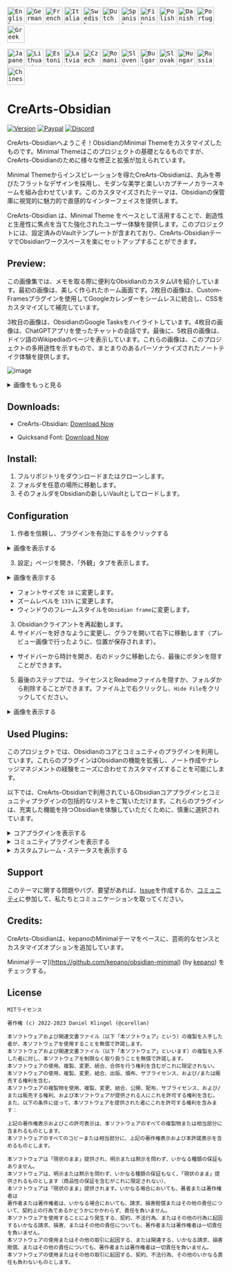 <!-- ╔══════════════════════════╦═════════════════════════════════════════════════════════════════════════════[─]═[□]═[×]═╗ -->
<!-- ║ Docs                     ║ Language                                                                                ║ -->
<!-- ╚══════════════════════════╩═════════════════════════════════════════════════════════════════════════════════════════╝ -->

<kbd>[<img title="English" alt="English" src="https://crearts-community.github.io/Assets/languages/english.png" width="40">](/readme.md)</kbd>
<kbd>[<img title="German" alt="German" src="https://crearts-community.github.io/Assets/languages/german.png" width="40">](/.github/docs/translations/readme/german.md)</kbd>
<kbd>[<img title="French" alt="French" src="https://crearts-community.github.io/Assets/languages/french.png" width="40">](/.github/docs/translations/readme/french.md)</kbd>
<kbd>[<img title="Italian" alt="Italian" src="https://crearts-community.github.io/Assets/languages/italian.png" width="40">](/.github/docs/translations/readme/italian.md)</kbd>
<kbd>[<img title="Swedish" alt="Swedish" src="https://crearts-community.github.io/Assets/languages/swedish.png" width="40">](/.github/docs/translations/readme/swedish.md)</kbd>
<kbd>[<img title="Dutch" alt="Dutch" src="https://crearts-community.github.io/Assets/languages/dutch.png" width="40">](/.github/docs/translations/readme/dutch.md)</kbd>
<kbd>[<img title="Spanish" alt="Spanish" src="https://crearts-community.github.io/Assets/languages/spanish.png" width="40">](/.github/docs/translations/readme/spanish.md)</kbd>
<kbd>[<img title="Finnish" alt="Finnish" src="https://crearts-community.github.io/Assets/languages/finnish.png" width="40">](/.github/docs/translations/readme/finnish.md)</kbd>
<kbd>[<img title="Polish" alt="Polish" src="https://crearts-community.github.io/Assets/languages/polish.png" width="40">](/.github/docs/translations/readme/polish.md)</kbd>
<kbd>[<img title="Danish" alt="Danish" src="https://crearts-community.github.io/Assets/languages/danish.png" width="40">](/.github/docs/translations/readme/danish.md)</kbd>
<kbd>[<img title="Portuguese" alt="Portuguese" src="https://crearts-community.github.io/Assets/languages/portuguese.png" width="40">](/.github/docs/translations/readme/portuguese.md)</kbd>
<kbd>[<img title="Greek" alt="Greek" src="https://crearts-community.github.io/Assets/languages/greek.png" width="40">](/.github/docs/translations/readme/greek.md)</kbd>

<kbd>[<img title="Japanese" alt="Japanese" src="https://crearts-community.github.io/Assets/languages/japanese.png" width="40">](/.github/docs/translations/readme/japanese.md)</kbd>
<kbd>[<img title="Lithuanian" alt="Lithuanian" src="https://crearts-community.github.io/Assets/languages/lithuanian.png" width="40">](/.github/docs/translations/readme/lithuanian.md)</kbd>
<kbd>[<img title="Estonian" alt="Estonian" src="https://crearts-community.github.io/Assets/languages/estonian.png" width="40">](/.github/docs/translations/readme/estonian.md)</kbd>
<kbd>[<img title="Latvian" alt="Latvian" src="https://crearts-community.github.io/Assets/languages/latvian.png" width="40">](/.github/docs/translations/readme/latvian.md)</kbd>
<kbd>[<img title="Czech" alt="Czech" src="https://crearts-community.github.io/Assets/languages/czech.png" width="40">](/.github/docs/translations/readme/czech.md)</kbd>
<kbd>[<img title="Romanian" alt="Romanian" src="https://crearts-community.github.io/Assets/languages/romanian.png" width="40">](/.github/docs/translations/readme/romanian.md)</kbd>
<kbd>[<img title="Slovenian" alt="Slovenian" src="https://crearts-community.github.io/Assets/languages/slovenian.png" width="40">](/.github/docs/translations/readme/slovenian.md)</kbd>
<kbd>[<img title="Bulgarian" alt="Bulgarian" src="https://crearts-community.github.io/Assets/languages/bulgarian.png" width="40">](/.github/docs/translations/readme/bulgarian.md)</kbd>
<kbd>[<img title="Slovak" alt="Slovak" src="https://crearts-community.github.io/Assets/languages/slovak.png" width="40">](/.github/docs/translations/readme/slovak.md)</kbd>
<kbd>[<img title="Hungarian" alt="Hungarian" src="https://crearts-community.github.io/Assets/languages/hungarian.png" width="40">](/.github/docs/translations/readme/hungarian.md)</kbd>
<kbd>[<img title="Russian" alt="Russian" src="https://crearts-community.github.io/Assets/languages/russian.png" width="40">](/.github/docs/translations/readme/russian.md)</kbd>
<kbd>[<img title="Chinese" alt="Chinese" src="https://crearts-community.github.io/Assets/languages/chinese.png" width="40">](/.github/docs/translations/readme/chinese.md)</kbd>

<!-- ╔══════════════════════════╦═════════════════════════════════════════════════════════════════════════════[─]═[□]═[×]═╗ -->
<!-- ║ Docs                     ║ Shields                                                                                 ║ -->
<!-- ╚══════════════════════════╩═════════════════════════════════════════════════════════════════════════════════════════╝ -->

# CreArts-Obsidian 

[![Version](https://img.shields.io/github/manifest-json/v/CreArts-Community/CreArts-Obsidian?labelColor=2e343e&color=%23CD0952&style=for-the-badge)](.github/docs/changelog.md)
[![Paypal](https://img.shields.io/badge/Donate-PayPal-blue?&labelColor=2e343e&color=%23CD0952&style=for-the-badge)](https://www.paypal.com/donate/?hosted_button_id=5MQYGQ2FGQDWJ)
[![Discord](https://img.shields.io/discord/534376415202639903?label=Discord&labelColor=2e343e&color=%23CD0952&style=for-the-badge)](https://discord.gg/jjT2TfWnVn)

CreArts-Obsidianへようこそ！ObsidianのMinimal Themeをカスタマイズしたものです。Minimal Themeはこのプロジェクトの基礎となるものですが、CreArts-Obsidianのために様々な修正と拡張が加えられています。

Minimal Themeからインスピレーションを得たCreArts-Obsidianは、丸みを帯びたフラットなデザインを採用し、モダンな美学と楽しいカプチーノカラースキームを組み合わせています。このカスタマイズされたテーマは、Obsidianの保管庫に視覚的に魅力的で直感的なインターフェイスを提供します。

CreArts-Obsidian は、Minimal Theme をベースとして活用することで、創造性と生産性に焦点を当てた強化されたユーザー体験を提供します。このプロジェクトには、設定済みのVaultテンプレートが含まれており、CreArts-ObsidianテーマでObsidianワークスペースを楽にセットアップすることができます。

<!-- ╔══════════════════════════╦═════════════════════════════════════════════════════════════════════════════[─]═[□]═[×]═╗ -->
<!-- ║ Docs                     ║ Preview                                                                                 ║ -->
<!-- ╚══════════════════════════╩═════════════════════════════════════════════════════════════════════════════════════════╝ -->

## Preview:
この画像集では、メモを取る際に便利なObsidianのカスタムUIを紹介しています。最初の画像は、美しく作られたホーム画面です。2枚目の画像は、Custom-Framesプラグインを使用してGoogleカレンダーをシームレスに統合し、CSSをカスタマイズして補完しています。

3枚目の画像は、ObsidianのGoogle Tasksをハイライトしています。4枚目の画像は、ChatGPTアプリを使ったチャットの会話です。最後に、5枚目の画像は、ドイツ語のWikipediaのページを表示しています。これらの画像は、このプロジェクトの多用途性を示すもので、まとまりのあるパーソナライズされたノートテイク体験を提供します。

![image](https://github.com/CorellanStoma/CreArts-Obsidian/assets/58918358/5b2e8724-f796-4430-a09b-290b8ce8b1f6)

<details><summary>画像をもっと見る</summary>

![image](https://github.com/CorellanStoma/CreArts-Obsidian/assets/58918358/48fdde87-5898-4fd1-992d-7e689687dc5a)

![image](https://github.com/CorellanStoma/CreArts-Obsidian/assets/58918358/1219d68a-e28c-4ab4-9149-2fbd77f46c2b)

![image](https://github.com/CorellanStoma/CreArts-Obsidian/assets/58918358/24ea8f9d-0059-4906-add1-fa509b25e1e9)

![image](https://github.com/CorellanStoma/CreArts-Obsidian/assets/58918358/ae1ee903-0f03-4240-a269-ee1b0db72bad)
</details>

## Downloads:
* CreArts-Obsidian:
[Download Now](https://github.com/CorellanStoma/CreArts-Obsidian/archive/refs/heads/master.zip)

* Quicksand Font:
[Download Now](https://fonts.google.com/specimen/Quicksand)

<!-- ╔══════════════════════════╦═════════════════════════════════════════════════════════════════════════════[─]═[□]═[×]═╗ -->
<!-- ║ Docs                     ║ Install                                                                                 ║ -->
<!-- ╚══════════════════════════╩═════════════════════════════════════════════════════════════════════════════════════════╝ -->

## Install:
1. フルリポジトリをダウンロードまたはクローンします。
2. フォルダを任意の場所に移動します。
3. そのフォルダをObsidianの新しいVaultとしてロードします。

<!-- ╔══════════════════════════╦═════════════════════════════════════════════════════════════════════════════[─]═[□]═[×]═╗ -->
<!-- ║ Docs                     ║ Configuration                                                                           ║ -->
<!-- ╚══════════════════════════╩═════════════════════════════════════════════════════════════════════════════════════════╝ -->

## Configuration
1. 作者を信頼し、プラグインを有効にするをクリックする

<details><summary>画像を表示する</summary>
  
![image](https://github.com/CreArts-Community/CreArts-Obsidian/assets/58918358/45cea827-7772-4f18-9fa0-146c50a96c38)
</details>

3. 設定」ページを開き、「外観」タブを表示します。

<details><summary>画像を表示する</summary>

![image](https://github.com/CreArts-Community/CreArts-Obsidian/assets/58918358/f58ece54-8c44-4547-80eb-0b07f6b678c6)
</details>

- フォントサイズを ``18`` に変更します。
- ズームレベルを ``131%`` に変更します。
- ウィンドウのフレームスタイルを``Obsidian frame``に変更します。
3. Obsidianクライアントを再起動します。
4. サイドバーを好きなように変更し、グラフを開いて右下に移動します（プレビュー画像で行ったように、位置が保存されます）。
  - サイドバーから時計を開き、右のドックに移動したら、最後にボタンを隠すことができます。
5. 最後のステップでは、ライセンスとReadmeファイルを隠すか、フォルダから削除することができます。ファイル上で右クリックし、``Hide File``をクリックしてください。

<details><summary>画像を表示する</summary>
  
![image](https://github.com/CreArts-Community/CreArts-Obsidian/assets/58918358/8a247b20-fc4e-4355-a050-4f15184a69a6)
</details>

<!-- ╔══════════════════════════╦═════════════════════════════════════════════════════════════════════════════[─]═[□]═[×]═╗ -->
<!-- ║ Docs                     ║ Plugins                                                                                 ║ -->
<!-- ╚══════════════════════════╩═════════════════════════════════════════════════════════════════════════════════════════╝ -->

## Used Plugins:
このプロジェクトでは、Obsidianのコアとコミュニティのプラグインを利用しています。これらのプラグインはObsidianの機能を拡張し、ノート作成やナレッジマネジメントの経験をニーズに合わせてカスタマイズすることを可能にします。

以下では、CreArts-Obsidianで利用されているObsidianコアプラグインとコミュニティプラグインの包括的なリストをご覧いただけます。これらのプラグインは、充実した機能を持つObsidianを体験していただくために、慎重に選択されています。

<details><summary>コアプラグインを表示する</summary>

### Core Plugins:
- [ ] Audio recorder
- [x] Backlinks
- [x] Bookmarks
- [x] Canvas
- [x] Command palette
- [ ] Daily notes
- [x] File recovery
- [x] Files
- [ ] Format converter
- [x] Graph view
- [ ] Note composer
- [x] Outgoing Links
- [x] Outline
- [x] Page preview
- [ ] Publish
- [ ] Quick switchre
- [ ] Random note
- [x] Search
- [x] Slash commands
- [ ] Slides
- [ ] Sync
- [x] Tags
- [x] Templates
- [ ] Unique note creator
- [x] Word count
- [ ] Workspaces
</details>

<details><summary>コミュニティプラグインを表示する</summary>

### Community Plugins:
- [x] Admonition
- [x] Banners
- [x] Better Word Count
- [x] Buttons
- [x] Calendar
- [x] Callout Manager
- [x] Custom Frames
- [x] Dictionary
- [x] Editing Toolbar
- [x] Editor Synta Highlight
- [x] Emoji Shortcodes
- [x] File Explorer Note Count
- [x] File Hider
- [x] Highlightr
- [x] Home tab
- [x] Homepage
- [x] Icon Folder
- [x] Image Gallery
- [x] Kanban
- [x] Minimal Theme Settings
- [x] Natural Language Dates
- [x] Obsidian Columns
- [x] Paste URL into selection
- [x] Plugin Groups
- [x] Reading Time
- [x] Recent Files
- [x] Remember cursor position
- [x] Reveal Active File Button
- [x] Simple Embeds
- [x] Smart Typography
- [x] Trash Explorer
</details>

<details><summary>カスタムフレーム・ステータスを表示する</summary>

### Custom Frames:

- [x] Chat GPT
- [x] Google Calendar* (50% done)*
- [x] Google Tasks
- [x] Wikipedia *(German Version)*
- [x] Clock
- [ ] DeepL (10% done)
- [ ] DeepL Write *(10% done)*
</details>

<!-- ╔══════════════════════════╦═════════════════════════════════════════════════════════════════════════════[─]═[□]═[×]═╗ -->
<!-- ║ Docs                     ║ Support                                                                                 ║ -->
<!-- ╚══════════════════════════╩═════════════════════════════════════════════════════════════════════════════════════════╝ -->

## Support
このテーマに関する問題やバグ、要望があれば、[Issue](https://github.com/CreArts-Community/Settings-Icons/issues)を作成するか、[コミュニティ](https://discord.gg/8W8E39Z)に参加して、私たちとコミュニケーションを取ってください。

<!-- ╔══════════════════════════╦═════════════════════════════════════════════════════════════════════════════[─]═[□]═[×]═╗ -->
<!-- ║ Docs                     ║ Credits                                                                                 ║ -->
<!-- ╚══════════════════════════╩═════════════════════════════════════════════════════════════════════════════════════════╝ -->

## Credits:
CreArts-Obsidianは、kepanoのMinimalテーマをベースに、芸術的なセンスとカスタマイズオプションを追加しています。

Minimalテーマ](https://github.com/kepano/obsidian-minimal) (by [kepano](https://github.com/kepano)) をチェックする。

<!-- ╔══════════════════════════╦═════════════════════════════════════════════════════════════════════════════[─]═[□]═[×]═╗ -->
<!-- ║ Docs                     ║ License                                                                                 ║ -->
<!-- ╚══════════════════════════╩═════════════════════════════════════════════════════════════════════════════════════════╝ -->

## License
```
MITライセンス

著作権 (c) 2022-2023 Daniel Klingel (@corellan)

本ソフトウェアおよび関連文書ファイル（以下「本ソフトウェア」という）の複製を入手した者が、本ソフトウェアを使用することを無償で許諾します。
本ソフトウェアおよび関連文書ファイル（以下「本ソフトウェア」といいます）の複製を入手した者に対し、本ソフトウェアを制限なく取り扱うことを無償で許諾します。
本ソフトウェアの使用、複製、変更、統合、合併を行う権利を含むがこれに限定されない。
本ソフトウェアの使用、複製、変更、結合、出版、頒布、サブライセンス、および/または販売する権利を含む。
本ソフトウェアの複製物を使用、複製、変更、結合、公開、配布、サブライセンス、および/または販売する権利、および本ソフトウェアが提供される人にこれを許可する権利を含む。
また、以下の条件に従って、本ソフトウェアを提供された者にこれを許可する権利を含みます：

上記の著作権表示およびこの許可表示は、本ソフトウェアのすべての複製物または相当部分に含まれるものとします。
本ソフトウェアのすべてのコピーまたは相当部分に、上記の著作権表示および本許諾表示を含めるものとします。

本ソフトウェアは「現状のまま」提供され、明示または黙示を問わず、いかなる種類の保証もありません。
本ソフトウェアは、明示または黙示を問わず、いかなる種類の保証もなく、「現状のまま」提供されるものとします（商品性の保証を含むがこれに限定されない）、
本ソフトウェアは「現状のまま」提供されます。いかなる場合においても、著者または著作権者は
著作者または著作権者は、いかなる場合においても、請求、損害賠償またはその他の責任について、契約上の行為であるかどうかにかかわらず、責任を負いません。
本ソフトウェアを使用することにより発生する、契約、不法行為、またはその他の行為に起因するいかなる請求、損害、またはその他の責任についても、著作者または著作権者は一切責任を負いません、
本ソフトウェアの使用またはその他の取引に起因する、または関連する、いかなる請求、損害賠償、またはその他の責任についても、著作者または著作権者は一切責任を負いません。
本ソフトウェアの使用またはその他の取引に起因する、契約、不法行為、その他のいかなる責任も負わないものとします。
```
